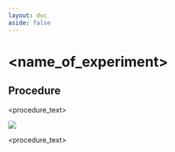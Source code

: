 ```yaml
---
layout: doc
aside: false
---
```


# <name_of_experiment>

## Procedure

<procedure_text>

![](link_to_relevant_image)

<procedure_text>
